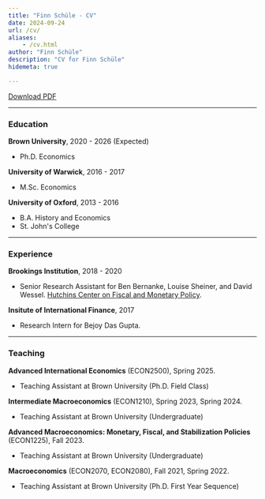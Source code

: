 ```yaml
---
title: "Finn Schüle - CV"
date: 2024-09-24
url: /cv/
aliases:
    - /cv.html
author: "Finn Schüle"
description: "CV for Finn Schüle"
hidemeta: true

---
```


[Download PDF](../cv.pdf)


---

### Education

**Brown University**, 2020 - 2026 (Expected)

+ Ph.D. Economics

**University of Warwick**, 2016 - 2017

+ M.Sc. Economics

**University of Oxford**, 2013 - 2016

+ B.A. History and Economics
+ St. John's College

---

### Experience

**Brookings Institution**, 2018 - 2020

+ Senior Research Assistant for Ben Bernanke, Louise Sheiner, and David Wessel. [Hutchins Center on Fiscal and Monetary Policy](https://www.brookings.edu/centers/the-hutchins-center-on-fiscal-and-monetary-policy/).

**Insitute of International Finance**, 2017

+ Research Intern for Bejoy Das Gupta. 


---

### Teaching

**Advanced International Economics** (ECON2500), Spring 2025.
+ Teaching Assistant at Brown University (Ph.D. Field Class)

**Intermediate Macroeconomics** (ECON1210), Spring 2023, Spring 2024.
+ Teaching Assistant at Brown University (Undergraduate)

**Advanced Macroeconomics: Monetary, Fiscal, and Stabilization Policies** (ECON1225), Fall 2023.
+ Teaching Assistant at Brown University (Undergraduate)

**Macroeconomics** (ECON2070, ECON2080), Fall 2021, Spring 2022.
+ Teaching Assistant at Brown University (Ph.D. First Year Sequence)

